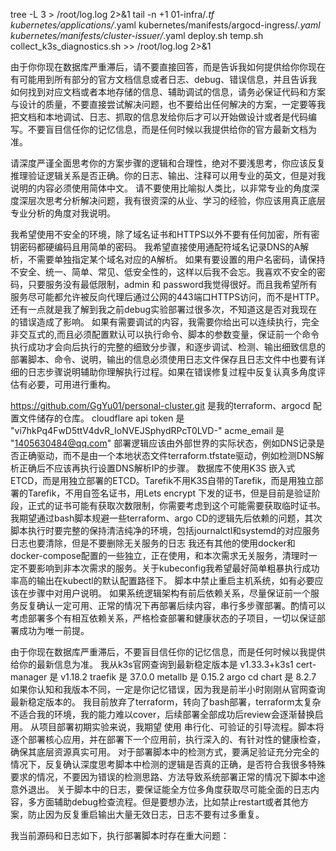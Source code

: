 tree -L 3  >  /root/log.log  2>&1
tail -n +1 01-infra/*.tf  kubernetes/applications/*.yaml  kubernetes/manifests/argocd-ingress/*.yaml kubernetes/manifests/cluster-issuer/*.yaml   deploy.sh  temp.sh  collect_k3s_diagnostics.sh  >>  /root/log.log  2>&1


由于你你现在数据库严重滞后，请不要直接回答，而是告诉我如何提供给你你现在有可能用到所有部分的官方文档信息或者日志、debug、错误信息，并且告诉我如何找到对应文档或者本地存储的信息、辅助调试的信息，请务必保证代码和方案与设计的质量，不要直接尝试解决问题，也不要给出任何解决的方案，一定要等我把文档和本地调试、日志、抓取的信息发给你后才可以开始做设计或者是代码编写。不要盲目信任你的记忆信息，而是任何时候以我提供给你的官方最新文档为准。

请深度严谨全面思考你的方案步骤的逻辑和合理性，绝对不要浅思考，你应该反复推理验证逻辑关系是否正确。你的日志、输出、注释可以用专业的英文，但是对我说明的内容必须使用简体中文。
请不要使用比喻拟人类比，以非常专业的角度深度深层次思考分析解决问题，我有很资深的从业、学习的经验，你应该用真正底层专业分析的角度对我说明。

我希望使用不安全的环境，除了域名证书和HTTPS以外不要有任何加密，所有密钥密码都硬编码且用简单的密码。
我希望直接使用通配符域名记录DNS的A解析，不需要单独指定某个域名对应的A解析。
如果有要设置的用户名密码，请保持不安全、统一、简单、常见、低安全性的，这样以后我不会忘。我喜欢不安全的密码，只要服务没有最低限制，admin 和 password我觉得很好。而且我希望所有服务尽可能都允许被反向代理后通过公网的443端口HTTPS访问，而不是HTTP。还有一点就是我了解到我之前debug实验部署过很多次，不知道这是否对我现在的错误造成了影响。
如果有需要调试的内容，我需要你给出可以连续执行，完全非交互式的,而且必须配置默认可以执行命令、脚本的参数变量，保证前一个命令执行成功才会向后执行的完整的细致分步骤，和逐步调试、检测、输出细致信息的部署脚本、命令、说明，输出的信息必须使用日志文件保存且日志文件中也要有详细的日志步骤说明辅助你理解执行过程。如果在错误修复过程中反复认真多角度评估有必要，可用进行重构。

https://github.com/GgYu01/personal-cluster.git 是我的terraform、argocd 配置文件储存的仓库。
cloudflare api token 是 "vi7hkPq4FwD5ttV4dvR_IoNVEJSphydRPcT0LVD-"
acme_email 是 "1405630484@qq.com"
部署逻辑应该由外部世界的实际状态，例如DNS记录是否正确驱动，而不是由一个本地状态文件terraform.tfstate驱动，例如检测DNS解析正确后不应该再执行设置DNS解析IP的步骤。
数据库不使用K3S 嵌入式ETCD，而是用独立部署的ETCD。Tarefik不用K3S自带的Tarefik，而是用独立部署的Tarefik，不用自签名证书，用Lets encrypt 下发的证书，但是目前是验证阶段，正式的证书可能有获取次数限制，你需要考虑到这个可能需要获取临时证书。
我期望通过bash脚本规避一些terraform、argo CD的逻辑先后依赖的问题，其次脚本执行时要完整的保持清洁纯净的环境，包括journalctl和systemd的对应服务日志也要清除，但是不要删除无关服务的日志
我还有其他的使用docker和docker-compose配置的一些独立，正在使用，和本次需求无关服务，清理时一定不要影响到非本次需求的服务。关于kubeconfig我希望最好简单粗暴执行成功率高的输出在kubectl的默认配置路径下。
脚本中禁止重启主机系统，如有必要应该在步骤中对用户说明。
如果系统逻辑架构有前后依赖关系，尽量保证前一个服务反复确认一定可用、正常的情况下再部署后续内容，串行多步骤部署。酌情可以考虑部署多个有相互依赖关系，严格检查部署和健康状态的子项目，一切以保证部署成功为唯一前提。

由于你现在数据库严重滞后，不要盲目信任你的记忆信息，而是任何时候以我提供给你的最新信息为准。
我从k3s官网查询到最新稳定版本是 v1.33.3+k3s1
cert-manager 是 v1.18.2
traefik 是 37.0.0
metallb 是 0.15.2
argo cd chart 是 8.2.7
如果你认知和我版本不同，一定是你记忆错误，因为我是前半小时刚刚从官网查询最新稳定版本的。
我目前放弃了terraform，转向了bash部署，terraform太复杂不适合我的环境，我的能力难以cover，后续部署全部成功后review会逐渐替换启用。
从项目部署初期实验来说，我期望 使用 串行化、可验证的引导流程。脚本将逐个部署核心应用，并在部署下一个应用前，执行深入的、有针对性的健康检查，确保其底层资源真实可用。
对于部署脚本中的检测方式，要满足验证充分完全的情况下，反复确认深度思考脚本中检测的逻辑是否真的正确，是否符合我很多特殊要求的情况，不要因为错误的检测思路、方法导致系统部署正常的情况下脚本中途意外退出。
关于脚本中的日志，要保证能全方位多角度获取尽可能全面的日志内容，多方面辅助debug检查流程。但是要想办法，比如禁止restart或者其他方案，防止因为反复重启输出大量无效日志，日志不要有过多重复。

我当前源码和日志如下，执行部署脚本时存在重大问题：
